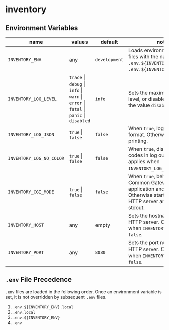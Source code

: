 # inventory

## Environment Variables

| name                     | values                                                                                | default       | notes                                                                                                                                         |
|--------------------------|---------------------------------------------------------------------------------------|---------------|-----------------------------------------------------------------------------------------------------------------------------------------------|
| `INVENTORY_ENV`          | any                                                                                   | `development` | Loads environment variable files with the names `.env.${INVENTORY_ENV}` and `.env.${INVENTORY_ENV}.local`.                                    |
| `INVENTORY_LOG_LEVEL`    | `trace` \| `debug` \| `info` \| `warn` \| `error` \| `fatal` \| `panic` \| `disabled` | `info`        | Sets the maximum logging level, or disables logging with the value `disabled`.                                                                |
| `INVENTORY_LOG_JSON`     | `true` \| `false`                                                                     | `false`       | When `true`, logs in JSON format. Otherwise uses pretty printing.                                                                             |
| `INVENTORY_LOG_NO_COLOR` | `true` \| `false`                                                                     | `false`       | When `true`, disables color codes in log output. Only applies when `INVENTORY_LOG_JSON` is `false`.                                           |
| `INVENTORY_CGI_MODE`     | `true` \| `false`                                                                     | `false`       | When `true`, behaves as a Common Gateway Interface application and logs to stderr. Otherwise starts a typical HTTP server and logs to stdout. |
| `INVENTORY_HOST`         | any                                                                                   | empty         | Sets the hostname for the HTTP server. Only applies when `INVENTORY_CGI_MODE` is `false`.                                                     |
| `INVENTORY_PORT`         | any                                                                                   | `8080`        | Sets the port number for the HTTP server. Only applies when `INVENTORY_CGI_MODE` is `false`.                                                  |

## `.env` File Precedence

`.env` files are loaded in the following order. Once an environment variable is set, it is not overridden by subsequent `.env` files.

1. `.env.${INVENTORY_ENV}.local`
1. `.env.local`
1. `.env.${INVENTORY_ENV}`
1. `.env`
